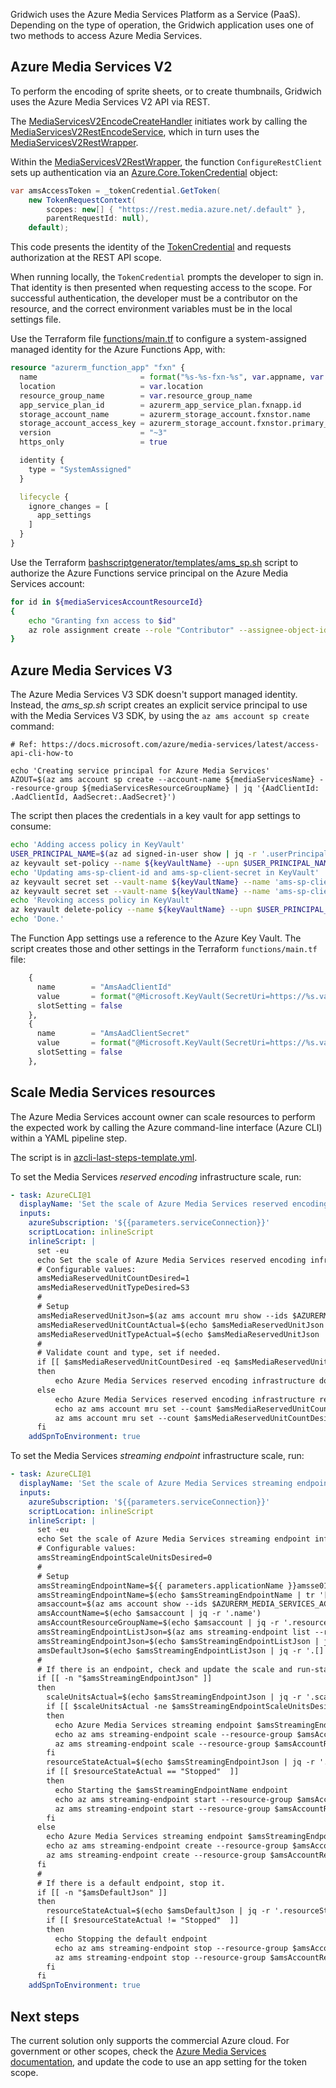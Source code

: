 


Gridwich uses the Azure Media Services Platform as a Service (PaaS). Depending on the type of operation, the Gridwich application uses one of two methods to access Azure Media Services.

## Azure Media Services V2

To perform the encoding of sprite sheets, or to create thumbnails, Gridwich uses the Azure Media Services V2 API via REST.

The [MediaServicesV2EncodeCreateHandler](https://github.com/mspnp/gridwich/blob/main/src/Gridwich.SagaParticipants.Encode.MediaServicesV2/src/EventGridHandlers/MediaServicesV2EncodeCreateHandler.cs) initiates work by calling the [MediaServicesV2RestEncodeService](https://github.com/mspnp/gridwich/blob/main/src/Gridwich.SagaParticipants.Encode.MediaServicesV2/src/Services/MediaServicesV2RestEncodeService.cs), which in turn uses the [MediaServicesV2RestWrapper](https://github.com/mspnp/gridwich/blob/main/src/Gridwich.SagaParticipants.Encode.MediaServicesV2/src/Services/MediaServicesV2RestWrapper.cs).

Within the [MediaServicesV2RestWrapper](https://github.com/mspnp/gridwich/blob/main/src/Gridwich.SagaParticipants.Encode.MediaServicesV2/src/Services/MediaServicesV2RestWrapper.cs), the function `ConfigureRestClient` sets up authentication via an [Azure.Core.TokenCredential](/dotnet/api/azure.identity.defaultazurecredential) object:

```csharp
var amsAccessToken = _tokenCredential.GetToken(
    new TokenRequestContext(
        scopes: new[] { "https://rest.media.azure.net/.default" },
        parentRequestId: null),
    default);
```

This code presents the identity of the [TokenCredential](/dotnet/api/azure.identity.interactivebrowsercredential) and requests authorization at the REST API scope.

When running locally, the `TokenCredential` prompts the developer to sign in. That identity is then presented when requesting access to the scope. For successful authentication, the developer must be a contributor on the resource, and the correct environment variables must be in the local settings file.

Use the Terraform file [functions/main.tf](https://github.com/mspnp/gridwich/blob/main/infrastructure/terraform/functions/main.tf) to configure a system-assigned managed identity for the Azure Functions App, with:

```terraform
resource "azurerm_function_app" "fxn" {
  name                       = format("%s-%s-fxn-%s", var.appname, var.domainprefix, var.environment)
  location                   = var.location
  resource_group_name        = var.resource_group_name
  app_service_plan_id        = azurerm_app_service_plan.fxnapp.id
  storage_account_name       = azurerm_storage_account.fxnstor.name
  storage_account_access_key = azurerm_storage_account.fxnstor.primary_access_key
  version                    = "~3"
  https_only                 = true

  identity {
    type = "SystemAssigned"
  }

  lifecycle {
    ignore_changes = [
      app_settings
    ]
  }
}
```

Use the Terraform [bashscriptgenerator/templates/ams_sp.sh](https://github.com/mspnp/gridwich/blob/main/infrastructure/terraform/bashscriptgenerator/templates/ams_sp.sh) script to authorize the Azure Functions service principal on the Azure Media Services account:

```bash
for id in ${mediaServicesAccountResourceId}
{
    echo "Granting fxn access to $id"
    az role assignment create --role "Contributor" --assignee-object-id ${functionPrincipalId} --scope $id
}
```

## Azure Media Services V3

The Azure Media Services V3 SDK doesn't support managed identity. Instead, the *ams_sp.sh* script creates an explicit service principal to use with the Media Services V3 SDK, by using the `az ams account sp create` command:

```azurecli
# Ref: https://docs.microsoft.com/azure/media-services/latest/access-api-cli-how-to

echo 'Creating service principal for Azure Media Services'
AZOUT=$(az ams account sp create --account-name ${mediaServicesName} --resource-group ${mediaServicesResourceGroupName} | jq '{AadClientId: .AadClientId, AadSecret:.AadSecret}')
```

The script then places the credentials in a key vault for app settings to consume:

```bash
echo 'Adding access policy in KeyVault'
USER_PRINCIPAL_NAME=$(az ad signed-in-user show | jq -r '.userPrincipalName')
az keyvault set-policy --name ${keyVaultName} --upn $USER_PRINCIPAL_NAME --secret-permissions set get list delete > /dev/null
echo 'Updating ams-sp-client-id and ams-sp-client-secret in KeyVault'
az keyvault secret set --vault-name ${keyVaultName} --name 'ams-sp-client-id' --value $(echo $AZOUT | jq -r '.AadClientId') > /dev/null
az keyvault secret set --vault-name ${keyVaultName} --name 'ams-sp-client-secret' --value $(echo $AZOUT | jq -r '.AadSecret')  > /dev/null
echo 'Revoking access policy in KeyVault'
az keyvault delete-policy --name ${keyVaultName} --upn $USER_PRINCIPAL_NAME > /dev/null
echo 'Done.'
```

The Function App settings use a reference to the Azure Key Vault. The script creates those and other settings in the Terraform `functions/main.tf` file:

```terraform
    {
      name        = "AmsAadClientId"
      value       = format("@Microsoft.KeyVault(SecretUri=https://%s.vault.azure.net/secrets/%s/)", var.key_vault_name, "ams-sp-client-id")
      slotSetting = false
    },
    {
      name        = "AmsAadClientSecret"
      value       = format("@Microsoft.KeyVault(SecretUri=https://%s.vault.azure.net/secrets/%s/)", var.key_vault_name, "ams-sp-client-secret")
      slotSetting = false
    },
```

## Scale Media Services resources

The Azure Media Services account owner can scale resources to perform the expected work by calling the Azure command-line interface (Azure CLI) within a YAML pipeline step.

The script is in [azcli-last-steps-template.yml](https://github.com/mspnp/gridwich/blob/main/infrastructure/azure-pipelines/templates/steps/azcli-last-steps-template.yml).

To set the Media Services *reserved encoding* infrastructure scale, run:

```yaml
- task: AzureCLI@1
  displayName: 'Set the scale of Azure Media Services reserved encoding infrastructure.'
  inputs:
    azureSubscription: '${{parameters.serviceConnection}}'
    scriptLocation: inlineScript
    inlineScript: |
      set -eu
      echo Set the scale of Azure Media Services reserved encoding infrastructure for $AZURERM_MEDIA_SERVICES_ACCOUNT_RESOURCE_ID
      # Configurable values:
      amsMediaReservedUnitCountDesired=1
      amsMediaReservedUnitTypeDesired=S3
      #
      # Setup
      amsMediaReservedUnitJson=$(az ams account mru show --ids $AZURERM_MEDIA_SERVICES_ACCOUNT_RESOURCE_ID)
      amsMediaReservedUnitCountActual=$(echo $amsMediaReservedUnitJson | jq -r '.count')
      amsMediaReservedUnitTypeActual=$(echo $amsMediaReservedUnitJson | jq -r '.type')
      #
      # Validate count and type, set if needed.
      if [[ $amsMediaReservedUnitCountDesired -eq $amsMediaReservedUnitCountActual && $amsMediaReservedUnitTypeDesired == $amsMediaReservedUnitTypeActual ]]
      then
          echo Azure Media Services reserved encoding infrastructure does not required scaling, $AZURERM_MEDIA_SERVICES_ACCOUNT_RESOURCE_ID.
      else
          echo Azure Media Services reserved encoding infrastructure requires scaling from $amsMediaReservedUnitCountActual to $amsMediaReservedUnitCountDesired and/or $amsMediaReservedUnitTypeDesired to $amsMediaReservedUnitTypeActual.
          echo az ams account mru set --count $amsMediaReservedUnitCountDesired --type $amsMediaReservedUnitTypeDesired --ids $AZURERM_MEDIA_SERVICES_ACCOUNT_RESOURCE_ID
          az ams account mru set --count $amsMediaReservedUnitCountDesired --type $amsMediaReservedUnitTypeDesired --ids $AZURERM_MEDIA_SERVICES_ACCOUNT_RESOURCE_ID
      fi
    addSpnToEnvironment: true
```

To set the Media Services *streaming endpoint* infrastructure scale, run:

```yaml
- task: AzureCLI@1
  displayName: 'Set the scale of Azure Media Services streaming endpoint infrastructure.'
  inputs:
    azureSubscription: '${{parameters.serviceConnection}}'
    scriptLocation: inlineScript
    inlineScript: |
      set -eu
      echo Set the scale of Azure Media Services streaming endpoint infrastructure for $AZURERM_MEDIA_SERVICES_ACCOUNT_RESOURCE_ID
      # Configurable values:
      amsStreamingEndpointScaleUnitsDesired=0
      #
      # Setup
      amsStreamingEndpointName=${{ parameters.applicationName }}amsse01${{ parameters.environment }}
      amsStreamingEndpointName=$(echo $amsStreamingEndpointName | tr '[:upper:]' '[:lower:]')
      amsaccount=$(az ams account show --ids $AZURERM_MEDIA_SERVICES_ACCOUNT_RESOURCE_ID)
      amsAccountName=$(echo $amsaccount | jq -r '.name')
      amsAccountResourceGroupName=$(echo $amsaccount | jq -r '.resourceGroup')
      amsStreamingEndpointListJson=$(az ams streaming-endpoint list --resource-group $amsAccountResourceGroupName --account-name $amsAccountName)
      amsStreamingEndpointJson=$(echo $amsStreamingEndpointListJson | jq --arg amssename $amsStreamingEndpointName -r '.[] | select(.name == $amssename)')
      amsDefaultJson=$(echo $amsStreamingEndpointListJson | jq -r '.[] | select(.name == "default")')
      #
      # If there is an endpoint, check and update the scale and run-state, otherwise create it.
      if [[ -n "$amsStreamingEndpointJson" ]]
      then
        scaleUnitsActual=$(echo $amsStreamingEndpointJson | jq -r '.scaleUnits')
        if [[ $scaleUnitsActual -ne $amsStreamingEndpointScaleUnitsDesired ]]
        then
          echo Azure Media Services streaming endpoint $amsStreamingEndpointName will be scaled
          echo az ams streaming-endpoint scale --resource-group $amsAccountResourceGroupName --account-name $amsAccountName --name $amsStreamingEndpointName --scale-units $amsStreamingEndpointScaleUnitsDesired --no-wait
          az ams streaming-endpoint scale --resource-group $amsAccountResourceGroupName --account-name $amsAccountName --name $amsStreamingEndpointName --scale-units $amsStreamingEndpointScaleUnitsDesired --no-wait
        fi
        resourceStateActual=$(echo $amsStreamingEndpointJson | jq -r '.resourceState')
        if [[ $resourceStateActual == "Stopped"  ]]
        then
          echo Starting the $amsStreamingEndpointName endpoint
          echo az ams streaming-endpoint start --resource-group $amsAccountResourceGroupName --account-name $amsAccountName --name $amsStreamingEndpointName --no-wait
          az ams streaming-endpoint start --resource-group $amsAccountResourceGroupName --account-name $amsAccountName --name $amsStreamingEndpointName --no-wait
        fi
      else
        echo Azure Media Services streaming endpoint $amsStreamingEndpointName will be created
        echo az ams streaming-endpoint create --resource-group $amsAccountResourceGroupName --account-name $amsAccountName --name $amsStreamingEndpointName --auto-start --scale-units $amsStreamingEndpointScaleUnitsDesired --no-wait
        az ams streaming-endpoint create --resource-group $amsAccountResourceGroupName --account-name $amsAccountName --name $amsStreamingEndpointName --auto-start --scale-units $amsStreamingEndpointScaleUnitsDesired --no-wait
      fi
      #
      # If there is a default endpoint, stop it.
      if [[ -n "$amsDefaultJson" ]]
      then
        resourceStateActual=$(echo $amsDefaultJson | jq -r '.resourceState')
        if [[ $resourceStateActual != "Stopped"  ]]
        then
          echo Stopping the default endpoint
          echo az ams streaming-endpoint stop --resource-group $amsAccountResourceGroupName --account-name $amsAccountName --name default --no-wait
          az ams streaming-endpoint stop --resource-group $amsAccountResourceGroupName --account-name $amsAccountName --name default --no-wait
        fi
      fi
    addSpnToEnvironment: true
```

## Next steps

The current solution only supports the commercial Azure cloud. For government or other scopes, check the [Azure Media Services documentation](/azure/media-services/), and update the code to use an app setting for the token scope.

